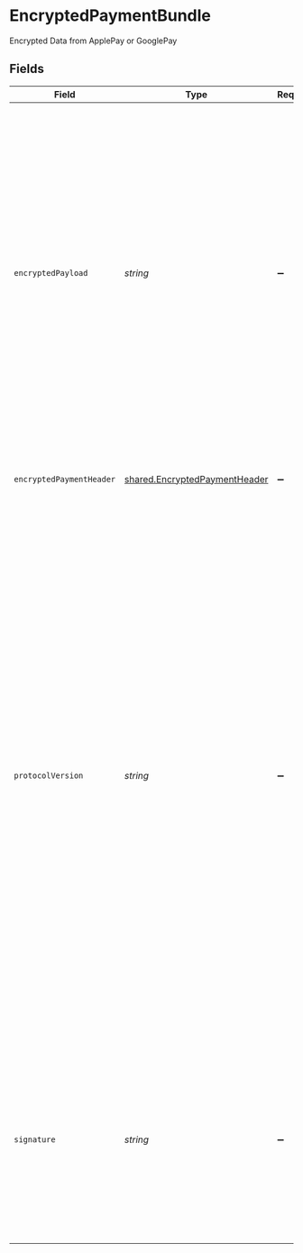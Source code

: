 # EncryptedPaymentBundle

Encrypted Data from ApplePay or GooglePay


## Fields

| Field                                                                                                                                                                                                                                                                                                                                                                                                                                                                                                                     | Type                                                                                                                                                                                                                                                                                                                                                                                                                                                                                                                      | Required                                                                                                                                                                                                                                                                                                                                                                                                                                                                                                                  | Description                                                                                                                                                                                                                                                                                                                                                                                                                                                                                                               | Example                                                                                                                                                                                                                                                                                                                                                                                                                                                                                                                   |
| ------------------------------------------------------------------------------------------------------------------------------------------------------------------------------------------------------------------------------------------------------------------------------------------------------------------------------------------------------------------------------------------------------------------------------------------------------------------------------------------------------------------------- | ------------------------------------------------------------------------------------------------------------------------------------------------------------------------------------------------------------------------------------------------------------------------------------------------------------------------------------------------------------------------------------------------------------------------------------------------------------------------------------------------------------------------- | ------------------------------------------------------------------------------------------------------------------------------------------------------------------------------------------------------------------------------------------------------------------------------------------------------------------------------------------------------------------------------------------------------------------------------------------------------------------------------------------------------------------------- | ------------------------------------------------------------------------------------------------------------------------------------------------------------------------------------------------------------------------------------------------------------------------------------------------------------------------------------------------------------------------------------------------------------------------------------------------------------------------------------------------------------------------- | ------------------------------------------------------------------------------------------------------------------------------------------------------------------------------------------------------------------------------------------------------------------------------------------------------------------------------------------------------------------------------------------------------------------------------------------------------------------------------------------------------------------------- |
| `encryptedPayload`                                                                                                                                                                                                                                                                                                                                                                                                                                                                                                        | *string*                                                                                                                                                                                                                                                                                                                                                                                                                                                                                                                  | :heavy_minus_sign:                                                                                                                                                                                                                                                                                                                                                                                                                                                                                                        | The message body of a transmitted message containing the actual data for a specific purpose. This is the essential data that is being carried within a packet or other transmitted unit.  In this context, the message details have been rendered unreadable by general means through the application of a given set of instructions and a key.                                                                                                                                                                           | IzxSm6YWehmlLvk5HY/rsl4hhWuorOG7R6ERP0fqzTokMhS5JtyAU8ajPIu/aHcbOxYQOhvk/K+3n6N7SbEKgSuT100YFmeIKh3IkSLa4u1/1Y4Z9y5bqZFPxd8IcQnuR8HZKgJDHCXQzDDYP4JBMtqZQzRztzsIfa4eoOnGuZCc2s+WxGap4iv92vPj8tAHonvSE9t0ByUCBLgfvu25GR0eJb6UM8nBvxP2/qBSElOuyLo80enrZ6tlp3xtpBEV8oeOc9iLSmalayfD7JQxZXd2cWA/sZPWn4VGIj7Dt05NYE/iFZrw2VOa2hOJ4/4dOGS1KJzhw+RPRufhadAF96k7O3LwbMphcM9sZLN/Y/LSqVFGzIq6ZlrnOwcxzvjNqw4ccNl4v3eehL4TRRgfF3LirV56BeADzJmq0pB3W/vu                                                                              |
| `encryptedPaymentHeader`                                                                                                                                                                                                                                                                                                                                                                                                                                                                                                  | [shared.EncryptedPaymentHeader](../../../sdk/models/shared/encryptedpaymentheader.md)                                                                                                                                                                                                                                                                                                                                                                                                                                     | :heavy_minus_sign:                                                                                                                                                                                                                                                                                                                                                                                                                                                                                                        | header information for Encrypted Data from ApplePay or GooglePay                                                                                                                                                                                                                                                                                                                                                                                                                                                          |                                                                                                                                                                                                                                                                                                                                                                                                                                                                                                                           |
| `protocolVersion`                                                                                                                                                                                                                                                                                                                                                                                                                                                                                                         | *string*                                                                                                                                                                                                                                                                                                                                                                                                                                                                                                                  | :heavy_minus_sign:                                                                                                                                                                                                                                                                                                                                                                                                                                                                                                        | Identifies a unique variation of an application based on developments or updates to an existing model for the software (a.k.a. Versioning). Version assignments typically include a major and minor category, assigned in an increasing order aligned with the software release dates.  In this context, this is the version number of Elliptic Curve Cryptography (ECC) which is akey-based technique for encrypting data. ECC focuses on pairs of public and private keys for decryption and encryption of web traffic. |                                                                                                                                                                                                                                                                                                                                                                                                                                                                                                                           |
| `signature`                                                                                                                                                                                                                                                                                                                                                                                                                                                                                                               | *string*                                                                                                                                                                                                                                                                                                                                                                                                                                                                                                                  | :heavy_minus_sign:                                                                                                                                                                                                                                                                                                                                                                                                                                                                                                        | This is the virtual signature data of the payment and header data. The signature information let the receiver know that the data is indeed sent by the sender. The signature is created using sender's key pair.                                                                                                                                                                                                                                                                                                          |                                                                                                                                                                                                                                                                                                                                                                                                                                                                                                                           |